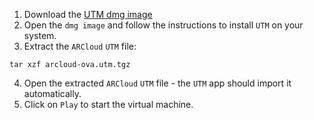 1. Download the [UTM dmg image](https://mac.getutm.app/)
2. Open the `dmg image` and follow the instructions to install `UTM` on your system.
3. Extract the `ARCloud` `UTM` file:

```shell
tar xzf arcloud-ova.utm.tgz
```

4. Open the extracted `ARCloud` `UTM` file - the `UTM` app should import it automatically.
5. Click on `Play` to start the virtual machine.

